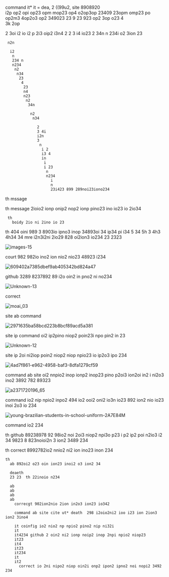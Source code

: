 command it* it = dea, 2 ((99u2, site 8908920  
    i2p op2
    opi op23
    opm mop23 op4 o2op3op 23409 23opm omp23 po op2m3 4op2o3 op2 349023 23 9 23 923 op2 3op o23 4   
3k 2op 


2 3oi i2 io i2 p 2i3 oip2 i3n4 
  2
  2
  3 i4 io23
   2
    34n
     n
     234i o2 3ion 
     23 

     n2n

      i2
       n
       234 n
       n234
        n2
         n34
          23
           4
            23 
            n4 
            n23
             n2
              34n 

               n2
                n34

                  2
                  3 4i 
                  i2n
                  3
                   n
                    i 2
                    i3 4
                    in
                     i
                     i 23
                      n 
                      n234
                        i
                        n 
                        23i423 899 289noi23iono234 

th
   mssage 

   th
     message 2ioio2 ionp onip2 nop2 ionp pino23 ino io23 io 2io34

     th
       boidy 2io ni 2ino io 23

th 
  404  oini  989 3 8903io ipno3 inop 34893oi 34 ip34 pi i34 5 
  34
  5h  3
  4h3
  4h34
  34  mre i2n3i2ni 2io29 828 oi2ion3 io234 
   23
    2323 
 
![images-15](https://github.com/eduffield82/god-will/assets/160559076/ce4b5294-1133-495a-98f5-fd448fc8d2ea)

court 982 982io ino2 ion nio2 nio23 48923 i234 

![609402a7385dbef9ab405342bd824a47](https://github.com/eduffield82/god-will/assets/160559076/20460446-a514-4012-8782-5652cd83bf2f)

github 3289 8237892 89 i2o oin2 in pno2 ni no234 

![Unknown-13](https://github.com/eduffield82/god-will/assets/160559076/819fa53c-e3e2-469e-a6c0-cf2073844dad)

correct 

![moai_03](https://github.com/eduffield82/god-will/assets/160559076/8a18e2b5-6a55-41d0-9d11-77b2156d9371)

site ab command 

![2971635ba58bcd223b8bcf89acd5a381](https://github.com/eduffield82/god-will/assets/160559076/20a849af-8304-441d-8f4c-2092855338ac)

site ip command oi2 ip2pino niop2 poin23i npo pin2 in 23 

![Unknown-12](https://github.com/eduffield82/god-will/assets/160559076/5eb1e2cf-1295-4b77-ab5e-359bc994d01a)

site ip 2oi ni2iop poin2 niop2 niop npio23 io ip2o3 ipo 234 

![4ad7f861-e962-4958-baf3-8dfa1279cf59](https://github.com/eduffield82/god-will/assets/160559076/58c4d533-9e1e-44d8-8078-60157c6f9ff8)

command ab site oi2 nnpio2 inop ionp2 inop23 pino p2oi3 ion2oi in2 i ni2o3 ino2 3892 782 89323

![a2371720196_65](https://github.com/eduffield82/god-will/assets/160559076/42369120-78f4-4794-a25c-743bd498a374)

command io2 nip npio2 inpo2 494 io2 ooi2 oni2 io3n io23 892 ion2 nio io23 inoi 2o3 io 234 

![young-brazilian-students-in-school-uniform-2A7E84M](https://github.com/eduffield82/god-will/assets/160559076/b12c5105-4d73-4236-9bf1-f7aceba926fe)


command io2  234

th
  github 89238978 92 98io2 noi 2oi3 niop2 npi3o p23 i p2 ip2 poi n2io3 i2 34 9823 8 823noioi2n 3 ion2 3489 234 

  th
    correct 8992782io2 nnio2 ni2 ion ino23 inon 234 

    th
      ab 892oi2 o23 oin ion23 inoi2 o3 ion2 34

      deaeth 
      23 23  th 22inoio n234 

      ab
      ab
      ab
      ab
        correcgt 902ion2nio 2ion in2o3 ion23 io342 

        command ab site cite ut* death  298 i2oio2ni2 ioo i23 ion 2ion3 ion2 3ino4 

        it coinfig io2 nio2 np npio2 pino2 nip ni32i 
        it
        it4234 github 2 oin2 ni2 ionp noip2 inop 2npi npio2 niop23 
        it23
        it4
        it23
        it234
        it
        it2
          correct io 2ni nipo2 niop oin2i onp2 ipon2 ipno2 noi nopi2 3492 234
